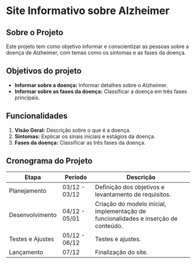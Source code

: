 # Site Informativo sobre Alzheimer  

## Sobre o Projeto  
Este projeto tem como objetivo informar e conscientizar as pessoas sobre a doença de Alzheimer, com temas como os sintomas e as fases da doença.  

## Objetivos do projeto
- **Informar sobre a doença:** Informar detalhes sobre o Alzheimer.  
- **Informar sobre as fases da doença:** Classificar a doença em três fases principais.

## Funcionalidades  
1. **Visão Geral:** Descrição sobre o que é a doença.  
2. **Sintomas:** Explicar os sinais iniciais e estágios da doença.  
3. **Fases da doença:** Classificar as três fases da doença.

## Cronograma do Projeto  
| Etapa              | Período       | Descrição                                                                           |
|--------------------|---------------|-------------------------------------------------------------------------------------|
| Planejamento       | 03/12 - 03/12 | Definição dos objetivos e levantamento de requisitos.                               |
| Desenvolvimento    | 04/12 - 05/01 | Criação do modelo inicial, implementação de funcionalidades e inserção de conteúdo. |
| Testes e Ajustes   | 05/12 - 06/12 | Testes e ajustes.                                                                   |
| Lançamento         | 07/12         | Finalização do site.                                                                |
